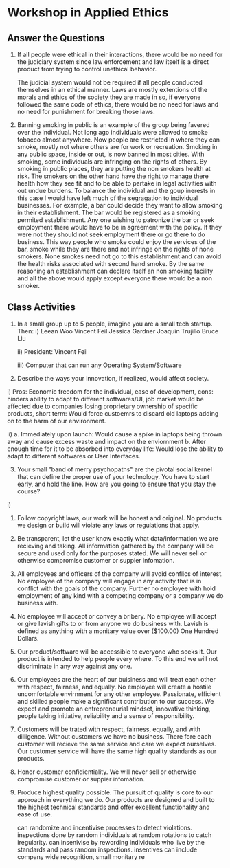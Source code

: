 # Workshop in Applied Ethics
## Answer the Questions

1) If all people were ethical in their interactions, there would be no need for the judiciary system since law enforcement and law itself is a direct product from trying to control unethical behavior.
   
   The judicial system would not be required if all people conducted themselves in an ethical manner. Laws are mostly extentions of
   the morals and ethics of the society they are made in so, if everyone followed the same code of ethics, there would be no need
   for laws and no need for punishment for breaking those laws.
   
2) Banning smoking in public is an example of the group being favered over the individual. Not long ago individuals were allowed to smoke
   tobacco almost anywhere. Now people are restricted in where they can smoke, mostly not where others are for work or recreation. 
   Smoking in any public space, inside or out, is now banned in most cities.
   With smoking, some individuals are infringing on the rights of others. By smoking in public places, they are putting the non 
   smokers health at risk. The smokers on the other hand have the right to manage there health how they see fit and to be able to partake
   in legal activities with out undue burdens. To balance the individual and the goup inerests in this case I would have left much of
   the segragation to individual businesses. For example, a bar could decide they want to allow smoking in their establishment.
   The bar would be registered as a smoking permited establishment. Any one wishing to patronize the bar or seek employment there would
   have to be in agreement with the policy. If they were not they should not seek employment there or go there to do business.
   This way people who smoke could enjoy the services of the bar, smoke while they are there and not infringe on the rights of none 
   smokers. None smokes need not go to this establishment and can avoid the health risks associated with second hand smoke. By the same
   reasoning an establishment can declare itself an non smoking facility and all the above would apply except everyone there would be
   a non smoker.

## Class Activities

1) In a small group up to 5 people, imagine you are a small tech startup. Then:
i)
   Leean Woo
   Vincent Feil
   Jessica Gardner
   Joaquin Trujillo
   Bruce Liu
   
   ii) President: Vincent Feil
   
   iii) Computer that can run any Operating System/Software 
   
2) Describe the ways your innovation, if realized, would affect society.

  i) Pros: Economic freedom for the individual, ease of development, 
  cons: hinders ability to adapt to different softwares/UI, job market would be affected due to companies losing proprietary ownership of specific products, short term: Would force custoemrs to discard old laptops adding on to the harm of our environment.
  
  ii) a. Immediately upon launch: Would cause a spike in laptops being thrown away and cause excess waste and impact on the enviornment 
      b. After enough time for it to be absorbed into everyday life: Would lose the ability to adapt to different softwares or User Interfaces. 
     
3) Your small "band of merry psychopaths" are the pivotal social kernel that can define the proper use of your technology. You have to start early, and hold the line. How are you going to ensure that you stay the course?

  i) 
  1. Follow copyright laws, our work will be honest and original. 
     No products we design or build will violate any laws or regulations that apply.
  2. Be transparent, let the user know exactly what data/information we are recieving and taking.
     All information gathered by the company will be secure and used only for the purposes stated. We will never sell or otherwise
     compromise customer or suppier infomation.
  3. All employees and officers of the company will avoid conflics of interest.
     No employee of the company will engage in any activity that is in conflict with the goals of the company. Further no employee with 
     hold employment of any kind with a competing company or a company we do business with. 
  4. No employee will accept or convey a bribery. 
     No employee will accept or give lavish gifts to or from anyone we do business with. Lavish is defined as anything with a monitary
     value over ($100.00) One Hundred Dollars. 
  5. Our product/software will be accessible to everyone who seeks it.
     Our product is intended to help people every where. To this end we will not discriminate in any way against any one. 
  6. Our employees are the heart of our buisiness and will treat each other with respect, fairness, and equally.
     No employee will create a hostile uncomfortable envirnment for any other employee. 
     Passionate, efficient and skilled people make a significant contribution to our success. We expect and
     promote an entrepreneurial mindset, innovative thinking, people taking initiative, reliability and a sense of
     responsibility.
  7. Customers will be trated with respect, fairness, equally, and with dilligence.
     Without customers we have no business. There fore each customer will recieve the same service and care we expect ourselves. Our 
     customer service will have the same high quality standards as our products.
  8. Honor customer confidientiality.
     We will never sell or otherwise compromise customer or suppier infomation.
  9. Produce highest quality possible.
     The pursuit of quality is core to our approach in everything we do. 
     Our products are designed and built to the highest technical standards and offer excellent functionality and ease of
     use.
     
     can randomize and incentivise processes to detect violations. inspections done by random individuals at random rotations to catch iregularity. 
     can insenivise by rewording individuals who live by the standards and pass random inspections. insentives can include company wide recognition, 
     small monitary re
